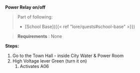 **Power Relay on/off**

>Part of following:
>
>- [School Base]({{< ref "lore/quests#school-base" >}})

>**Requirements** : None

**Steps:**

1. Go to the Town Hall - inside City Water & Power Room
2. High Voltage lever Green (turn it on)
	1. Activates A06